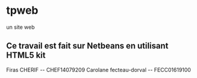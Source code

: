 # tpweb
un site web

## Ce travail est fait sur Netbeans en utilisant HTML5 kit

Firas CHERIF -- CHEF14079209
Carolane fecteau-dorval -- FECC01619100


